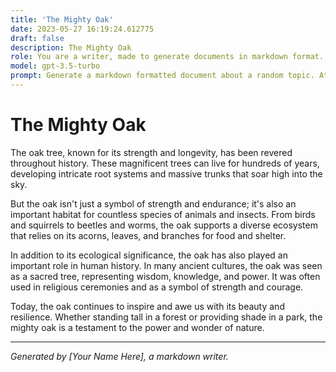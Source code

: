 ```yaml
---
title: 'The Mighty Oak'
date: 2023-05-27 16:19:24.612775
draft: false
description: The Mighty Oak
role: You are a writer, made to generate documents in markdown format. It is very important that all of the documents you generate are in valid markdown format.
model: gpt-3.5-turbo
prompt: Generate a markdown formatted document about a random topic. At the bottom, include a disclaimer explaining that the document was generated by you. The first line of the document should be the title. Make sure that the entire document is in proper markdown format, using a mix of various tags to make the document visually appealing.
---
```


# The Mighty Oak

The oak tree, known for its strength and longevity, has been revered throughout history. These magnificent trees can live for hundreds of years, developing intricate root systems and massive trunks that soar high into the sky.

But the oak isn't just a symbol of strength and endurance; it's also an important habitat for countless species of animals and insects. From birds and squirrels to beetles and worms, the oak supports a diverse ecosystem that relies on its acorns, leaves, and branches for food and shelter.

In addition to its ecological significance, the oak has also played an important role in human history. In many ancient cultures, the oak was seen as a sacred tree, representing wisdom, knowledge, and power. It was often used in religious ceremonies and as a symbol of strength and courage.

Today, the oak continues to inspire and awe us with its beauty and resilience. Whether standing tall in a forest or providing shade in a park, the mighty oak is a testament to the power and wonder of nature.

---

*Generated by [Your Name Here], a markdown writer.*